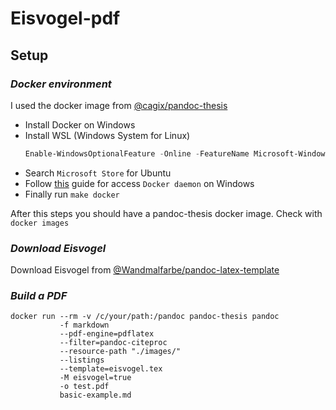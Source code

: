 # Eisvogel-pdf
## Setup
### *Docker environment*

I used the docker image from [@cagix/pandoc-thesis](https://github.com/cagix/pandoc-thesis)


- Install Docker on Windows
- Install WSL (Windows System for Linux)
   ```powershell
   Enable-WindowsOptionalFeature -Online -FeatureName Microsoft-Windows-Subsystem-Linux
   ```
- Search `Microsoft Store` for Ubuntu
- Follow [this](https://nickjanetakis.com/blog/setting-up-docker-for-windows-and-wsl-to-work-flawlessly) guide for access `Docker daemon` on Windows
- Finally run `make docker`

After this steps you should have a pandoc-thesis docker image.
Check with `docker images`

### *Download Eisvogel*
Download Eisvogel from [@Wandmalfarbe/pandoc-latex-template](https://github.com/Wandmalfarbe/pandoc-latex-template/releases)

### *Build a PDF*
```
docker run --rm -v /c/your/path:/pandoc pandoc-thesis pandoc
           -f markdown
           --pdf-engine=pdflatex
           --filter=pandoc-citeproc
           --resource-path "./images/"
           --listings
           --template=eisvogel.tex
           -M eisvogel=true
           -o test.pdf
           basic-example.md
```
